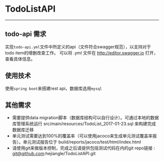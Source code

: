 # TodoListAPI
---
## todo-api 需求

实现`todo-api.yml`文件中所定义的api（文件符合swagger规范），以支持对于todo item的增删改查工作。
可以将 .yml 文件在 http://editor.swagger.io 打开，查看具体信息。

## 使用技术

使用`spring boot`来搭建rest api，数据库选用`mysql`

## 其他需求

- 需要提供data migration脚本（数据库结构可以自行设计）。可通过本地的数据库管理系统运行 src/main/resources/TodoList_2017-01-23.sql 来构建完成数据库迁移
- 单元测试需要达到100%的覆盖率（可以使用jacoco来生成单元测试覆盖率报告）。单元测试报告位于 build/reports/jacoco/test/html/index.html
- 请使用git来做版本控制，完成之后请提供包括测试代码在内的git repo链接 : git@github.com:hejiangle/TodoListAPI.git
